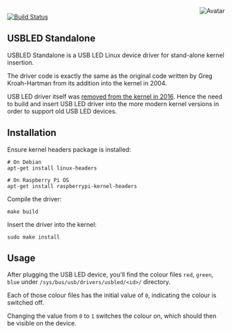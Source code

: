 <img align="right" src="https://raw.github.com/cliffano/usbled/master/avatar.jpg" alt="Avatar"/>

[![Build Status](https://github.com/cliffano/usbled/workflows/CI/badge.svg)](https://github.com/cliffano/usbled/actions?query=workflow%3ACI)
<br/>

USBLED Standalone
-----------------

USBLED Standalone is a USB LED Linux device driver for stand-alone kernel insertion.

The driver code is exactly the same as the original code written by Greg Kroah-Hartman from its addition into the kernel in 2004.

USB LED driver itself was [removed from the kernel in 2016](https://patchwork.kernel.org/project/linux-input/patch/bc0c4bbd-d65d-eeb8-ed13-20bdb4cea6df@gmail.com/). Hence the need to build and insert USB LED driver into the more modern kernel versions in order to support old USB LED devices.

Installation
------------

Ensure kernel headers package is installed:

    # On Debian
    apt-get install linux-headers

    # On Raspberry Pi OS
    apt-get install raspberrypi-kernel-headers

Compile the driver:

    make build

Insert the driver into the kernel:

    sudo make install

Usage
-----

After plugging the USB LED device, you'll find the colour files `red`, `green`, `blue` under `/sys/bus/usb/drivers/usbled/<id>/` directory.

Each of those colour files has the initial value of `0`, indicating the colour is switched off.

Changing the value from `0` to `1` switches the colour on, which should then be visible on the device.
